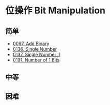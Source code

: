 # 位操作 Bit Manipulation

## 简单

- [0067. Add Binary](../0067.add-binary/index.md)
- [0136. Single Number](../0136.single-number/index.md)
- [0137. Single Number II](../0137.single-number-ii/index.md)
- [0191. Number of 1 Bits](../0191.number-of-1-bits/index.md)

## 中等

## 困难